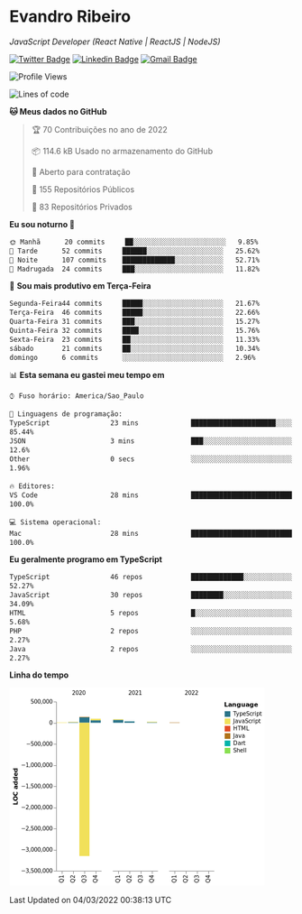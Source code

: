 # Evandro **Ribeiro**

*JavaScript Developer (React Native | ReactJS | NodeJS)*

[![Twitter Badge](https://img.shields.io/badge/-@ribeiroevandro-201B2D?style=flat-square&labelColor=201B2D&logo=twitter&logoColor=white&link=https://twitter.com/ribeiroevandro)](https://twitter.com/ribeiroevandro) 
[![Linkedin Badge](https://img.shields.io/badge/-Evandro%20Ribeiro-201B2D?style=flat-square&logo=Linkedin&logoColor=white&link=https://www.linkedin.com/in/ribeiroevandro)](https://www.linkedin.com/in/ribeiroevandro) 
[![Gmail Badge](https://img.shields.io/badge/-oi@ribeiroevandro.com.br-201B2D?style=flat-square&logo=Gmail&logoColor=white&link=mailto:oi@ribeiroevandro.com.br)](mailto:oi@ribeiroevandro.com.br)


<!--START_SECTION:waka-->
![Profile Views](http://img.shields.io/badge/Visualizac%C3%B5es%20do%20perfil-0-blue)

![Lines of code](https://img.shields.io/badge/Desde%20o%20Hello%20World%20eu%20escrevi--3%20Million%20linhas%20de%20c%C3%B3digo-blue)

**🐱 Meus dados no GitHub** 

> 🏆 70 Contribuições no ano de 2022
 > 
> 📦 114.6 kB Usado no armazenamento do GitHub 
 > 
> 💼 Aberto para contratação
 > 
> 📜 155 Repositórios Públicos 
 > 
> 🔑 83 Repositórios Privados  
 > 
**Eu sou noturno 🦉** 

```text
🌞 Manhã      20 commits     ██░░░░░░░░░░░░░░░░░░░░░░░   9.85% 
🌆 Tarde      52 commits     ██████░░░░░░░░░░░░░░░░░░░   25.62% 
🌃 Noite      107 commits    █████████████░░░░░░░░░░░░   52.71% 
🌙 Madrugada  24 commits     ███░░░░░░░░░░░░░░░░░░░░░░   11.82%

```
📅 **Sou mais produtivo em Terça-Feira** 

```text
Segunda-Feira44 commits     █████░░░░░░░░░░░░░░░░░░░░   21.67% 
Terça-Feira  46 commits     █████░░░░░░░░░░░░░░░░░░░░   22.66% 
Quarta-Feira 31 commits     ███░░░░░░░░░░░░░░░░░░░░░░   15.27% 
Quinta-Feira 32 commits     ████░░░░░░░░░░░░░░░░░░░░░   15.76% 
Sexta-Feira  23 commits     ██░░░░░░░░░░░░░░░░░░░░░░░   11.33% 
sábado       21 commits     ██░░░░░░░░░░░░░░░░░░░░░░░   10.34% 
domingo      6 commits      ░░░░░░░░░░░░░░░░░░░░░░░░░   2.96%

```


📊 **Esta semana eu gastei meu tempo em** 

```text
⌚︎ Fuso horário: America/Sao_Paulo

💬 Linguagens de programação: 
TypeScript               23 mins             █████████████████████░░░░   85.44% 
JSON                     3 mins              ███░░░░░░░░░░░░░░░░░░░░░░   12.6% 
Other                    0 secs              ░░░░░░░░░░░░░░░░░░░░░░░░░   1.96%

🔥 Editores: 
VS Code                  28 mins             █████████████████████████   100.0%

💻 Sistema operacional: 
Mac                      28 mins             █████████████████████████   100.0%

```

**Eu geralmente programo em TypeScript** 

```text
TypeScript               46 repos            █████████████░░░░░░░░░░░░   52.27% 
JavaScript               30 repos            ████████░░░░░░░░░░░░░░░░░   34.09% 
HTML                     5 repos             █░░░░░░░░░░░░░░░░░░░░░░░░   5.68% 
PHP                      2 repos             ░░░░░░░░░░░░░░░░░░░░░░░░░   2.27% 
Java                     2 repos             ░░░░░░░░░░░░░░░░░░░░░░░░░   2.27%

```


**Linha do tempo**

![Chart not found](https://raw.githubusercontent.com/ribeiroevandro/ribeiroevandro/master/charts/bar_graph.png) 


 Last Updated on 04/03/2022 00:38:13 UTC
<!--END_SECTION:waka-->
